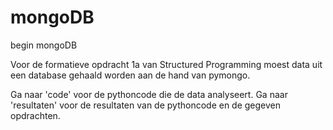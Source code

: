 # mongoDB
begin mongoDB

Voor de formatieve opdracht 1a van Structured Programming moest data uit een database gehaald worden aan de hand van pymongo.

Ga naar 'code' voor de pythoncode die de data analyseert.
Ga naar 'resultaten' voor de resultaten van de pythoncode en de gegeven opdrachten.
